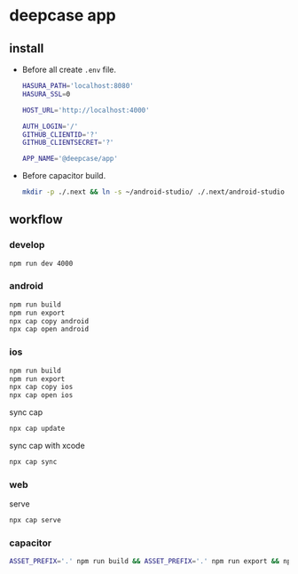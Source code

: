 # deepcase app

## install

- Before all create `.env` file.
  ```sh
  HASURA_PATH='localhost:8080'
  HASURA_SSL=0

  HOST_URL='http://localhost:4000'

  AUTH_LOGIN='/'
  GITHUB_CLIENTID='?'
  GITHUB_CLIENTSECRET='?'

  APP_NAME='@deepcase/app'
  ```
- Before capacitor build.
  ```sh
  mkdir -p ./.next && ln -s ~/android-studio/ ./.next/android-studio
  ```

## workflow

### develop

```sh
npm run dev 4000
```

### android

```sh
npm run build
npm run export
npx cap copy android
npx cap open android
```

### ios

```sh
npm run build
npm run export
npx cap copy ios
npx cap open ios
```

sync cap

```sh
npx cap update
```

sync cap with xcode

```sh
npx cap sync
```

### web

serve

```sh
npx cap serve
```

### capacitor

```sh
ASSET_PREFIX='.' npm run build && ASSET_PREFIX='.' npm run export && npx cap copy electron && npx cap open electron
```
